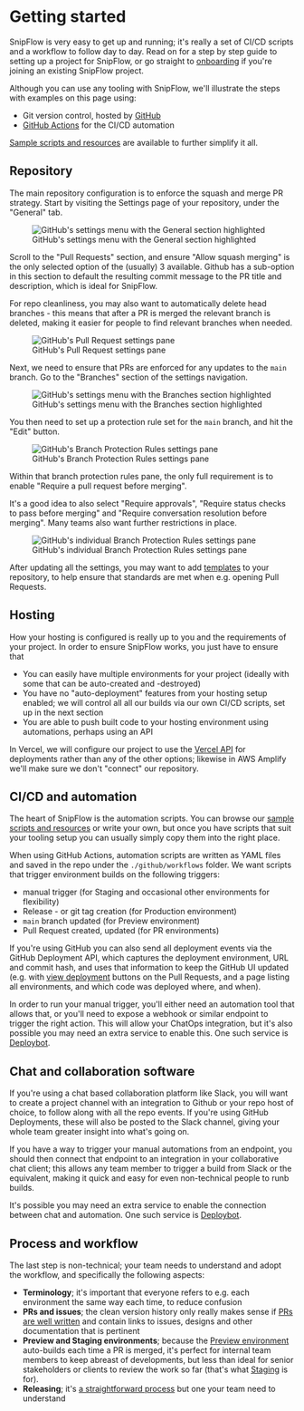 # Getting started

SnipFlow is very easy to get up and running; it's really a set of CI/CD scripts and a workflow to follow day to day. Read on for a step by step guide to setting up a project for SnipFlow, or go straight to [onboarding](./onboarding.md) if you're joining an existing SnipFlow project.

Although you can use any tooling with SnipFlow, we'll illustrate the steps with examples on this page using:

- Git version control, hosted by [GitHub](https://github.com)
- [GitHub Actions](https://github.com/features/actions) for the CI/CD automation

[Sample scripts and resources](./resources.md) are available to further simplify it all.

## Repository

The main repository configuration is to enforce the squash and merge PR strategy. Start by visiting the Settings page of your repository, under the "General" tab.

<figure>
    <img src="./assets/images/gh-settings-nav-general-dark.png" alt="GitHub's settings menu with the General section highlighted" class="narrow" />
    <figcaption>GitHub's settings menu with the General section highlighted</figcaption>
</figure>

Scroll to the "Pull Requests" section, and ensure "Allow squash merging" is the only selected option of the (usually) 3 available. Github has a sub-option in this section to default the resulting commit message to the PR title and description, which is ideal for SnipFlow.

For repo cleanliness, you may also want to automatically delete head branches - this means that after a PR is merged the relevant branch is deleted, making it easier for people to find relevant branches when needed.

<figure>
    <img src="./assets/images/gh-settings-prs-dark.png" alt="GitHub's Pull Request settings pane" />
    <figcaption>GitHub's Pull Request settings pane</figcaption>
</figure>

Next, we need to ensure that PRs are enforced for any updates to the `main` branch. Go to the "Branches" section of the settings navigation.

<figure>
    <img src="./assets/images/gh-settings-nav-branches-dark.png" alt="GitHub's settings menu with the Branches section highlighted" class="narrow" />
    <figcaption>GitHub's settings menu with the Branches section highlighted</figcaption>
</figure>

You then need to set up a protection rule set for the `main` branch, and hit the "Edit" button.

<figure>
    <img src="./assets/images/gh-settings-branchprotectionrules-dark.png" alt="GitHub's Branch Protection Rules settings pane" />
    <figcaption>GitHub's Branch Protection Rules settings pane</figcaption>
</figure>

Within that branch protection rules pane, the only full requirement is to enable "Require a pull request before merging".

It's a good idea to also select "Require approvals", "Require status checks to pass before merging" and "Require conversation resolution before merging". Many teams also want further restrictions in place.

<figure>
    <img src="./assets/images/gh-settings-branchprotectionrules-detail-dark.png" alt="GitHub's individual Branch Protection Rules settings pane" />
    <figcaption>GitHub's individual Branch Protection Rules settings pane</figcaption>
</figure>

After updating all the settings, you may want to add [templates](./resources.md#samples-and-resources) to your repository, to help ensure that standards are met when e.g. opening Pull Requests.

## Hosting

How your hosting is configured is really up to you and the requirements of your project. In order to ensure SnipFlow works, you just have to ensure that

- You can easily have multiple environments for your project (ideally with some that can be auto-created and -destroyed)
- You have no "auto-deployment" features from your hosting setup enabled; we will control all all our builds via our own CI/CD scripts, set up in the next section
- You are able to push built code to your hosting environment using automations, perhaps using an API

In Vercel, we will configure our project to use the [Vercel API](https://vercel.com/docs/rest-api#endpoints/deployments/create-a-new-deployment) for deployments rather than any of the other options; likewise in AWS Amplify we'll make sure we don't "connect" our repository.

## CI/CD and automation

The heart of SnipFlow is the automation scripts. You can browse our [sample scripts and resources](./resources.md) or write your own, but once you have scripts that suit your tooling setup you can usually simply copy them into the right place.

When using GitHub Actions, automation scripts are written as YAML files and saved in the repo under the `./github/workflows` folder. We want scripts that trigger environment builds on the following triggers:

- manual trigger (for Staging and occasional other environments for flexibility)
- Release - or git tag creation (for Production environment)
- `main` branch updated (for Preview environment)
- Pull Request created, updated (for PR environments)

If you're using GitHub you can also send all deployment events via the GitHub Deployment API, which captures the deployment environment, URL and commit hash, and uses that information to keep the GitHub UI updated (e.g. with [view deployment](https://github.com/marcelkornblum/snipflow/pull/16) buttons on the Pull Requests, and a page listing all environments, and which code was deployed where, and when).

In order to run your manual trigger, you'll either need an automation tool that allows that, or you'll need to expose a webhook or similar endpoint to trigger the right action. This will allow your ChatOps integration, but it's also possible you may need an extra service to enable this. One such service is [Deploybot](./resources.md#deploybot).

## Chat and collaboration software

If you're using a chat based collaboration platform like Slack, you will want to create a project channel with an integration to Github or your repo host of choice, to follow along with all the repo events. If you're using GitHub Deployments, these will also be posted to the Slack channel, giving your whole team greater insight into what's going on.

If you have a way to trigger your manual automations from an endpoint, you should then connect that endpoint to an integration in your collaborative chat client; this allows any team member to trigger a build from Slack or the equivalent, making it quick and easy for even non-technical people to runb builds.

It's possible you may need an extra service to enable the connection between chat and automation. One such service is [Deploybot](./resources.md#deploybot).

## Process and workflow

The last step is non-technical; your team needs to understand and adopt the workflow, and specifically the following aspects:

- **Terminology**; it's important that everyone refers to e.g. each environment the same way each time, to reduce confusion
- **PRs and issues**; the clean version history only really makes sense if [PRs are well written](./how-it-works.md#pull-requests) and contain links to issues, designs and other documentation that is pertinent
- **Preview and Staging environments**; because the [Preview environment](./how-it-works.md#preview) auto-builds each time a PR is merged, it's perfect for internal team members to keep abreast of developments, but less than ideal for senior stakeholders or clients to review the work so far (that's what [Staging](./how-it-works.md#staging) is for).
- **Releasing**; it's [a straightforward process](./how-it-works.md#releasing) but one your team need to understand
